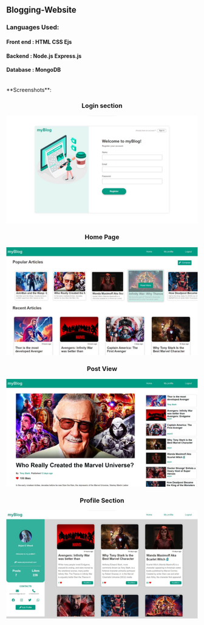 ## Blogging-Website
### Languages Used:
#### Front end : HTML CSS Ejs
#### Backend : Node.js Express.js
#### Database : MongoDB
<br>
**Screenshots**:

<h3 align="center"> Login section</h3>
<img src="SH4.jpg">
<h3 align="center"> Home Page</h3>
<img src="SH2.jpg">
<h3 align="center"> Post View</h3>
<img src="SH1.jpg">
<h3 align="center"> Profile Section</h3>
<img src="SH3.jpg">


